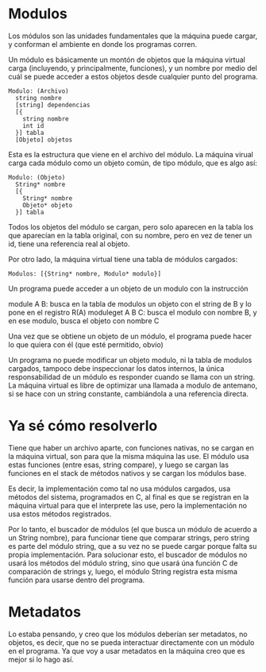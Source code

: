 # Modulos

Los módulos son las unidades fundamentales que la máquina puede cargar, y
conforman el ambiente en donde los programas corren.

Un módulo es básicamente un montón de objetos que la máquina virtual carga
(incluyendo, y principalmente, funciones), y un nombre por medio del cuál
se puede acceder a estos objetos desde cualquier punto del programa.

    Modulo: (Archivo)
      string nombre
      [string] dependencias
      [{
        string nombre
        int id
      }] tabla
      [Objeto] objetos

Esta es la estructura que viene en el archivo del módulo. La máquina virual
carga cada módulo como un objeto común, de tipo módulo, que es algo así:

    Modulo: (Objeto)
      String* nombre
      [{
        String* nombre
        Objeto* objeto
      }] tabla

Todos los objetos del módulo se cargan, pero solo aparecen en la tabla los
que aparecían en la tabla original, con su nombre, pero en vez de tener un id,
tiene una referencia real al objeto.

Por otro lado, la máquina virtual tiene una tabla de módulos cargados:

    Modulos: [{String* nombre, Modulo* modulo}]

Un programa puede acceder a un objeto de un modulo con la instrucción

module A B: busca en la tabla de modulos un objeto con el string de B y lo pone
en el registro R(A)
moduleget A B C: busca el modulo con nombre B, y en ese modulo, busca el objeto
con nombre C

Una vez que se obtiene un objeto de un módulo, el programa puede hacer lo que
quiera con él (que esté permitido, obvio)

Un programa no puede modificar un objeto modulo, ni la tabla de modulos
cargados, tampoco debe inspeccionar los datos internos, la única responsabilidad
de un módulo es responder cuando se llama con un string. La máquina virtual es
libre de optimizar una llamada a modulo de antemano, si se hace con un string
constante, cambiándola a una referencia directa.


# Ya sé cómo resolverlo

Tiene que haber un archivo aparte, con funciones nativas, no se cargan en la
máquina virtual, son para que la misma máquina las use. El módulo usa estas
funciones (entre esas, string compare), y luego se cargan las funciones en el
stack de métodos nativos y se cargan los módulos base.

Es decir, la implementación como tal no usa módulos cargados, usa métodos del
sistema, programados en C, al final es que se registran en la máquina virtual
para que el interprete las use, pero la implementación no usa estos métodos
registrados.

Por lo tanto, el buscador de módulos (el que busca un módulo de acuerdo a un
String nombre), para funcionar tiene que comparar strings, pero string es parte
del módulo string, que a su vez no se puede cargar porque falta su propia
implementación. Para solucionar esto, el buscador de módulos no usará los
métodos del módulo string, sino que usará úna función C de comparación de
strings y, luego, el módulo String registra esta misma función para usarse
dentro del programa.

# Metadatos

Lo estaba pensando, y creo que los módulos deberían ser metadatos, no objetos,
es decir, que no se pueda interactuar directamente con un módulo en el programa.
Ya que voy a usar metadatos en la máquina creo que es mejor si lo hago así.